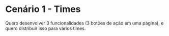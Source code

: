Cenário 1 - Times
=================

Quero desenvolver 3 funcionalidades (3 botões de ação em uma página), e quero distribuir isso para vários times.
